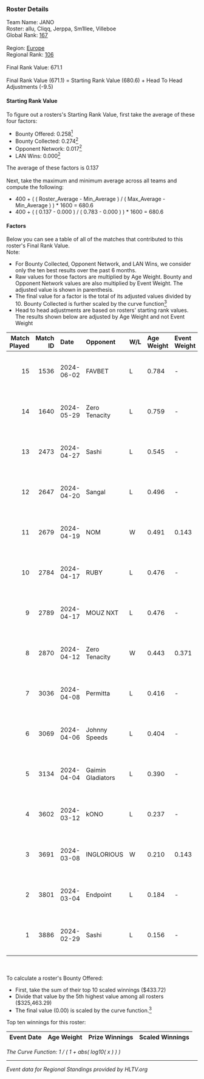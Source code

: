 ### Roster Details<br />
Team Name: JANO<br />
Roster: allu, Cliqq, Jerppa, Sm1llee, Villeboe<br />
Global Rank: [167](../standings_global.md)<br />
<br />
Region: [Europe]( ../standings_europe.md)<br />
Regional Rank: [106]( ../standings_europe.md)<br />
<br />
Final Rank Value:  671.1<br />
<br />
Final Rank Value (671.1) = Starting Rank Value (680.6) + Head To Head Adjustments (-9.5)<br />

#### Starting Rank Value<br />
To figure out a rosters's Starting Rank Value, first take the average of these four factors:<br />
- Bounty Offered: 0.258[<sup>1</sup>](#table2)
- Bounty Collected: 0.274[<sup>2</sup>](#table1)
- Opponent Network: 0.017[<sup>2</sup>](#table1)
- LAN Wins: 0.000[<sup>2</sup>](#table1)

The average of these factors is 0.137<br />
<br />
Next, take the maximum and minimum average across all teams and compute the following:<br />
- 400 + ( ( Roster_Average - Min_Average ) / ( Max_Average - Min_Average ) ) * 1600 = 680.6
- 400 + ( ( 0.137 - 0.000 ) / ( 0.783 - 0.000 ) ) * 1600 = 680.6


#### Factors<br />
Below you can see a table of all of the matches that contributed to this roster's Final Rank Value.<br />
Note:<br />

- For Bounty Collected, Opponent Network, and LAN Wins, we consider only the ten best results over the past 6 months.
- Raw values for those factors are multiplied by Age Weight. Bounty and Opponent Network values are also multiplied by Event Weight. The adjusted value is shown in parenthesis.
- The final value for a factor is the total of its adjusted values divided by 10. Bounty Collected is further scaled by the curve function[<sup>3</sup>](#curveFunction)
- Head to head adjustments are based on rosters' starting rank values. The results shown below are adjusted by Age Weight and not Event Weight
<span id="table1"></span><br />


| Match Played | Match ID | Date       | Opponent          | W/L | Age Weight | Event Weight | Bounty Collected | Opponent Network | LAN Wins  | H2H Adj. | Roster                                 |
| -: | -: | :- | :- | :- | :- | :- | :- | :- | :- | -: | :- |
|           15 |     1536 | 2024-06-02 | FAVBET            | L   | 0.784      | -            | -                | -                | -         |    -8.71 | allu, Cliqq, Jerppa, Sm1llee, Villeboe |
|           14 |     1640 | 2024-05-29 | Zero Tenacity     | L   | 0.759      | -            | -                | -                | -         |    -1.93 | allu, Cliqq, Jerppa, Sm1llee, Villeboe |
|           13 |     2473 | 2024-04-27 | Sashi             | L   | 0.545      | -            | -                | -                | -         |    -1.05 | allu, doto, Jerppa, juho, Sm1llee      |
|           12 |     2647 | 2024-04-20 | Sangal            | L   | 0.496      | -            | -                | -                | -         |    -1.18 | allu, doto, Jerppa, juho, Sm1llee      |
|           11 |     2679 | 2024-04-19 | NOM               | W   | 0.491      | 0.143        | 0.000 (0.000)    | 0.110 (0.008)    | 0 (0.000) |     5.08 | allu, doto, Jerppa, juho, Sm1llee      |
|           10 |     2784 | 2024-04-17 | RUBY              | L   | 0.476      | -            | -                | -                | -         |    -2.97 | allu, doto, Jerppa, juho, Sm1llee      |
|            9 |     2789 | 2024-04-17 | MOUZ NXT          | L   | 0.476      | -            | -                | -                | -         |    -1.75 | allu, doto, Jerppa, juho, Sm1llee      |
|            8 |     2870 | 2024-04-12 | Zero Tenacity     | W   | 0.443      | 0.371        | 0.137 (0.022)    | 1.000 (0.164)    | 0 (0.000) |    12.50 | allu, doto, Jerppa, juho, Sm1llee      |
|            7 |     3036 | 2024-04-08 | Permitta          | L   | 0.416      | -            | -                | -                | -         |    -2.31 | allu, doto, Jerppa, juho, Sm1llee      |
|            6 |     3069 | 2024-04-06 | Johnny Speeds     | L   | 0.404      | -            | -                | -                | -         |    -0.40 | allu, doto, Jerppa, juho, Sm1llee      |
|            5 |     3134 | 2024-04-04 | Gaimin Gladiators | L   | 0.390      | -            | -                | -                | -         |    -1.71 | allu, doto, Jerppa, juho, Sm1llee      |
|            4 |     3602 | 2024-03-12 | kONO              | L   | 0.237      | -            | -                | -                | -         |    -2.50 | allu, doto, Jelo, Jerppa, Sm1llee      |
|            3 |     3691 | 2024-03-08 | INGLORIOUS        | W   | 0.210      | 0.143        | 0.000 (0.000)    | 0.016 (0.000)    | 0 (0.000) |     2.12 | allu, doto, Jelo, Jerppa, Sm1llee      |
|            2 |     3801 | 2024-03-04 | Endpoint          | L   | 0.184      | -            | -                | -                | -         |    -4.38 | allu, doto, Jelo, Jerppa, Sm1llee      |
|            1 |     3886 | 2024-02-29 | Sashi             | L   | 0.156      | -            | -                | -                | -         |    -0.34 | allu, doto, Jelo, Jerppa, Sm1llee      |

<br />
<span id="table2"></span><br />
To calculate a roster's Bounty Offered:<br />

- First, take the sum of their top 10 scaled winnings ($433.72)
- Divide that value by the 5th highest value among all rosters ($325,463.29)
- The final value (0.00) is scaled by the curve function.[<sup>3</sup>](#curveFunction)

Top ten winnings for this roster:<br />

| Event Date | Age Weight | Prize Winnings | Scaled Winnings |
| :- | -: | :- | :- |


<span id="curveFunction"></span>_The Curve Function: 1 / ( 1 + abs( log10( x ) ) )_<br />

---
_Event data for Regional Standings provided by HLTV.org_<br />
